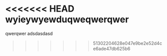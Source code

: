 <<<<<<< HEAD
wyieywyewduqweqwerqwer
=======
qwerqwer
adsdasdasd
>>>>>>> 51302204628e047e9be2e52d4ce6ade47db625b6
